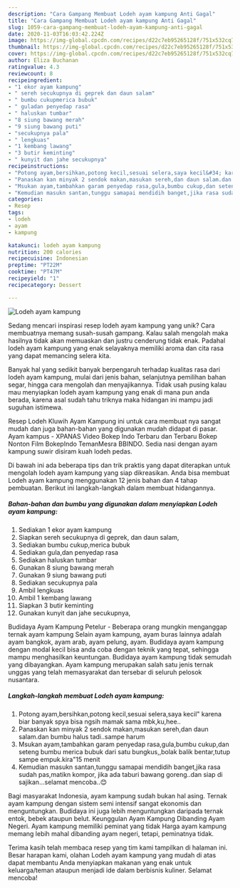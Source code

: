 ```yaml
---
description: "Cara Gampang Membuat Lodeh ayam kampung Anti Gagal"
title: "Cara Gampang Membuat Lodeh ayam kampung Anti Gagal"
slug: 1059-cara-gampang-membuat-lodeh-ayam-kampung-anti-gagal
date: 2020-11-03T16:03:42.224Z
image: https://img-global.cpcdn.com/recipes/d22c7eb95265128f/751x532cq70/lodeh-ayam-kampung-foto-resep-utama.jpg
thumbnail: https://img-global.cpcdn.com/recipes/d22c7eb95265128f/751x532cq70/lodeh-ayam-kampung-foto-resep-utama.jpg
cover: https://img-global.cpcdn.com/recipes/d22c7eb95265128f/751x532cq70/lodeh-ayam-kampung-foto-resep-utama.jpg
author: Eliza Buchanan
ratingvalue: 4.3
reviewcount: 8
recipeingredient:
- "1 ekor ayam kampung"
- " sereh secukupnya di geprek dan daun salam"
- " bumbu cukupmerica bubuk"
- " guladan penyedap rasa"
- " haluskan tumbar"
- "8 siung bawang merah"
- "9 siung bawang puti"
- "secukupnya pala"
- " lengkuas"
- "1 kembang lawang"
- "3 butir keminting"
- " kunyit dan jahe secukupnya"
recipeinstructions:
- "Potong ayam,bersihkan,potong kecil,sesuai selera,saya kecil&#34; karena biar banyak spya bisa ngsih mamak sama mbk,ku,hee.."
- "Panaskan kan minyak 2 sendok makan,masukan sereh,dan daun salam.dan bumbu halus tadi..sampe harum"
- "Msukan ayam,tambahkan garam penyedap rasa,gula,bumbu cukup,dan seteng bumbu merica bubuk dari satu bungkus,,bolak balik bentar,tutup sampe empuk.kira&#34;15 menit"
- "Kemudian masukn santan,tunggu samapai mendidih banget,jika rasa sudah pas,matikn kompor, jika ada taburi bawang goreng..dan siap di sajikan...selamat mencoba..😊"
categories:
- Resep
tags:
- lodeh
- ayam
- kampung

katakunci: lodeh ayam kampung 
nutrition: 200 calories
recipecuisine: Indonesian
preptime: "PT22M"
cooktime: "PT47M"
recipeyield: "1"
recipecategory: Dessert

---
```



![Lodeh ayam kampung](https://img-global.cpcdn.com/recipes/d22c7eb95265128f/751x532cq70/lodeh-ayam-kampung-foto-resep-utama.jpg)

Sedang mencari inspirasi resep lodeh ayam kampung yang unik? Cara membuatnya memang susah-susah gampang. Kalau salah mengolah maka hasilnya tidak akan memuaskan dan justru cenderung tidak enak. Padahal lodeh ayam kampung yang enak selayaknya memiliki aroma dan cita rasa yang dapat memancing selera kita.

Banyak hal yang sedikit banyak berpengaruh terhadap kualitas rasa dari lodeh ayam kampung, mulai dari jenis bahan, selanjutnya pemilihan bahan segar, hingga cara mengolah dan menyajikannya. Tidak usah pusing kalau mau menyiapkan lodeh ayam kampung yang enak di mana pun anda berada, karena asal sudah tahu triknya maka hidangan ini mampu jadi suguhan istimewa.

Resep Lodeh Kluwih Ayam Kampung ini untuk cara membuat nya sangat mudah dan juga bahan-bahan yang digunakan mudah didapat di pasar. Ayam kampus - XPANAS Video Bokep Indo Terbaru dan Terbaru Bokep Nonton Film BokepIndo TemanMesra BBINDO. Sedia nasi dengan ayam kampung suwir disiram kuah lodeh pedas.


Di bawah ini ada beberapa tips dan trik praktis yang dapat diterapkan untuk mengolah lodeh ayam kampung yang siap dikreasikan. Anda bisa membuat Lodeh ayam kampung menggunakan 12 jenis bahan dan 4 tahap pembuatan. Berikut ini langkah-langkah dalam membuat hidangannya.

<!--inarticleads1-->

##### Bahan-bahan dan bumbu yang digunakan dalam menyiapkan Lodeh ayam kampung:

1. Sediakan 1 ekor ayam kampung
1. Siapkan  sereh secukupnya di geprek, dan daun salam,
1. Sediakan  bumbu cukup,merica bubuk
1. Sediakan  gula,dan penyedap rasa
1. Sediakan  haluskan tumbar
1. Gunakan 8 siung bawang merah
1. Gunakan 9 siung bawang puti
1. Sediakan secukupnya pala
1. Ambil  lengkuas
1. Ambil 1 kembang lawang
1. Siapkan 3 butir keminting
1. Gunakan  kunyit dan jahe secukupnya,


Budidaya Ayam Kampung Petelur - Beberapa orang mungkin menganggap ternak ayam kampung Selain ayam kampung, ayam buras lainnya adalah ayam bangkok, ayam arab, ayam pelung, ayam. Budidaya ayam kampung dengan modal kecil bisa anda coba dengan teknik yang tepat, sehingga mampu menghasilkan keuntungan. Budidaya ayam kampung tidak semudah yang dibayangkan. Ayam kampung merupakan salah satu jenis ternak unggas yang telah memasyarakat dan tersebar di seluruh pelosok nusantara. 

<!--inarticleads2-->

##### Langkah-langkah membuat Lodeh ayam kampung:

1. Potong ayam,bersihkan,potong kecil,sesuai selera,saya kecil&#34; karena biar banyak spya bisa ngsih mamak sama mbk,ku,hee..
1. Panaskan kan minyak 2 sendok makan,masukan sereh,dan daun salam.dan bumbu halus tadi..sampe harum
1. Msukan ayam,tambahkan garam penyedap rasa,gula,bumbu cukup,dan seteng bumbu merica bubuk dari satu bungkus,,bolak balik bentar,tutup sampe empuk.kira&#34;15 menit
1. Kemudian masukn santan,tunggu samapai mendidih banget,jika rasa sudah pas,matikn kompor, jika ada taburi bawang goreng..dan siap di sajikan...selamat mencoba..😊


Bagi masyarakat Indonesia, ayam kampung sudah bukan hal asing. Ternak ayam kampung dengan sistem semi intensif sangat ekonomis dan menguntungkan. Budidaya ini juga lebih menguntungkan daripada ternak entok, bebek ataupun belut. Keunggulan Ayam Kampung Dibanding Ayam Negeri. Ayam kampung memiliki peminat yang tidak Harga ayam kampung memang lebih mahal dibanding ayam negeri, tetapi, peminatnya tidak. 

Terima kasih telah membaca resep yang tim kami tampilkan di halaman ini. Besar harapan kami, olahan Lodeh ayam kampung yang mudah di atas dapat membantu Anda menyiapkan makanan yang enak untuk keluarga/teman ataupun menjadi ide dalam berbisnis kuliner. Selamat mencoba!
